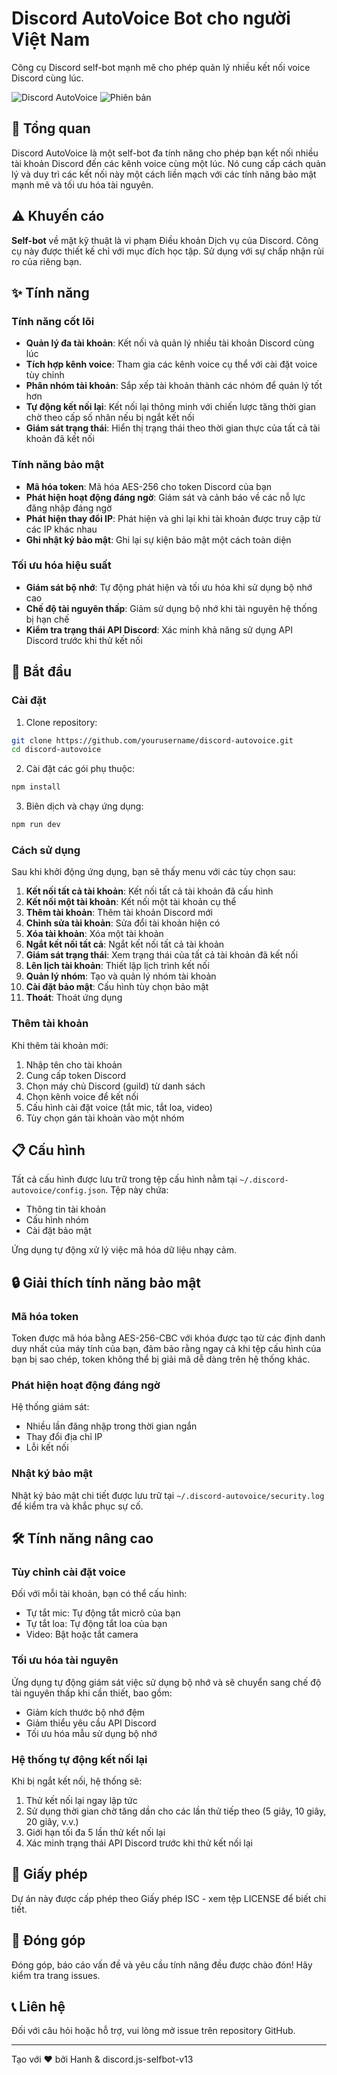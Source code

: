 # Discord AutoVoice Bot cho người Việt Nam

Công cụ Discord self-bot mạnh mẽ cho phép quản lý nhiều kết nối voice Discord cùng lúc.

![Discord AutoVoice](https://img.shields.io/badge/Discord-AutoVoice-5865F2)
![Phiên bản](https://img.shields.io/badge/Phi%C3%AAn%20b%E1%BA%A3n-1.0.0-brightgreen)

## 📖 Tổng quan

Discord AutoVoice là một self-bot đa tính năng cho phép bạn kết nối nhiều tài khoản Discord đến các kênh voice cùng một lúc. Nó cung cấp cách quản lý và duy trì các kết nối này một cách liền mạch với các tính năng bảo mật mạnh mẽ và tối ưu hóa tài nguyên.

## ⚠️ Khuyến cáo

**Self-bot** về mặt kỹ thuật là vi phạm Điều khoản Dịch vụ của Discord. Công cụ này được thiết kế chỉ với mục đích học tập. Sử dụng với sự chấp nhận rủi ro của riêng bạn.

## ✨ Tính năng

### Tính năng cốt lõi

- **Quản lý đa tài khoản**: Kết nối và quản lý nhiều tài khoản Discord cùng lúc
- **Tích hợp kênh voice**: Tham gia các kênh voice cụ thể với cài đặt voice tùy chỉnh
- **Phân nhóm tài khoản**: Sắp xếp tài khoản thành các nhóm để quản lý tốt hơn
- **Tự động kết nối lại**: Kết nối lại thông minh với chiến lược tăng thời gian chờ theo cấp số nhân nếu bị ngắt kết nối
- **Giám sát trạng thái**: Hiển thị trạng thái theo thời gian thực của tất cả tài khoản đã kết nối

### Tính năng bảo mật

- **Mã hóa token**: Mã hóa AES-256 cho token Discord của bạn
- **Phát hiện hoạt động đáng ngờ**: Giám sát và cảnh báo về các nỗ lực đăng nhập đáng ngờ
- **Phát hiện thay đổi IP**: Phát hiện và ghi lại khi tài khoản được truy cập từ các IP khác nhau
- **Ghi nhật ký bảo mật**: Ghi lại sự kiện bảo mật một cách toàn diện

### Tối ưu hóa hiệu suất

- **Giám sát bộ nhớ**: Tự động phát hiện và tối ưu hóa khi sử dụng bộ nhớ cao
- **Chế độ tài nguyên thấp**: Giảm sử dụng bộ nhớ khi tài nguyên hệ thống bị hạn chế
- **Kiểm tra trạng thái API Discord**: Xác minh khả năng sử dụng API Discord trước khi thử kết nối

## 🚀 Bắt đầu

### Cài đặt

1. Clone repository:
```bash
git clone https://github.com/yourusername/discord-autovoice.git
cd discord-autovoice
```

2. Cài đặt các gói phụ thuộc:
```bash
npm install
```

3. Biên dịch và chạy ứng dụng:
```bash
npm run dev
```

### Cách sử dụng

Sau khi khởi động ứng dụng, bạn sẽ thấy menu với các tùy chọn sau:

1. **Kết nối tất cả tài khoản**: Kết nối tất cả tài khoản đã cấu hình
2. **Kết nối một tài khoản**: Kết nối một tài khoản cụ thể
3. **Thêm tài khoản**: Thêm tài khoản Discord mới
4. **Chỉnh sửa tài khoản**: Sửa đổi tài khoản hiện có
5. **Xóa tài khoản**: Xóa một tài khoản
6. **Ngắt kết nối tất cả**: Ngắt kết nối tất cả tài khoản
7. **Giám sát trạng thái**: Xem trạng thái của tất cả tài khoản đã kết nối
8. **Lên lịch tài khoản**: Thiết lập lịch trình kết nối
9. **Quản lý nhóm**: Tạo và quản lý nhóm tài khoản
10. **Cài đặt bảo mật**: Cấu hình tùy chọn bảo mật
11. **Thoát**: Thoát ứng dụng

### Thêm tài khoản

Khi thêm tài khoản mới:

1. Nhập tên cho tài khoản
2. Cung cấp token Discord
3. Chọn máy chủ Discord (guild) từ danh sách
4. Chọn kênh voice để kết nối
5. Cấu hình cài đặt voice (tắt mic, tắt loa, video)
6. Tùy chọn gán tài khoản vào một nhóm

## 📋 Cấu hình

Tất cả cấu hình được lưu trữ trong tệp cấu hình nằm tại `~/.discord-autovoice/config.json`. Tệp này chứa:

- Thông tin tài khoản
- Cấu hình nhóm
- Cài đặt bảo mật

Ứng dụng tự động xử lý việc mã hóa dữ liệu nhạy cảm.

## 🔒 Giải thích tính năng bảo mật

### Mã hóa token

Token được mã hóa bằng AES-256-CBC với khóa được tạo từ các định danh duy nhất của máy tính của bạn, đảm bảo rằng ngay cả khi tệp cấu hình của bạn bị sao chép, token không thể bị giải mã dễ dàng trên hệ thống khác.

### Phát hiện hoạt động đáng ngờ

Hệ thống giám sát:
- Nhiều lần đăng nhập trong thời gian ngắn
- Thay đổi địa chỉ IP
- Lỗi kết nối

### Nhật ký bảo mật

Nhật ký bảo mật chi tiết được lưu trữ tại `~/.discord-autovoice/security.log` để kiểm tra và khắc phục sự cố.

## 🛠️ Tính năng nâng cao

### Tùy chỉnh cài đặt voice

Đối với mỗi tài khoản, bạn có thể cấu hình:
- Tự tắt mic: Tự động tắt micrô của bạn
- Tự tắt loa: Tự động tắt loa của bạn
- Video: Bật hoặc tắt camera

### Tối ưu hóa tài nguyên

Ứng dụng tự động giám sát việc sử dụng bộ nhớ và sẽ chuyển sang chế độ tài nguyên thấp khi cần thiết, bao gồm:
- Giảm kích thước bộ nhớ đệm
- Giảm thiểu yêu cầu API Discord
- Tối ưu hóa mẫu sử dụng bộ nhớ

### Hệ thống tự động kết nối lại

Khi bị ngắt kết nối, hệ thống sẽ:
1. Thử kết nối lại ngay lập tức
2. Sử dụng thời gian chờ tăng dần cho các lần thử tiếp theo (5 giây, 10 giây, 20 giây, v.v.)
3. Giới hạn tối đa 5 lần thử kết nối lại
4. Xác minh trạng thái API Discord trước khi thử kết nối lại

## 📝 Giấy phép

Dự án này được cấp phép theo Giấy phép ISC - xem tệp LICENSE để biết chi tiết.

## 🤝 Đóng góp

Đóng góp, báo cáo vấn đề và yêu cầu tính năng đều được chào đón! Hãy kiểm tra trang issues.

## 📞 Liên hệ

Đối với câu hỏi hoặc hỗ trợ, vui lòng mở issue trên repository GitHub.

---

Tạo với ❤️ bởi Hanh & discord.js-selfbot-v13